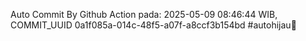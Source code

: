 Auto Commit By Github Action pada: 2025-05-09 08:46:44 WIB, COMMIT_UUID 0a1f085a-014c-48f5-a07f-a8ccf3b154bd #autohijau🗿
